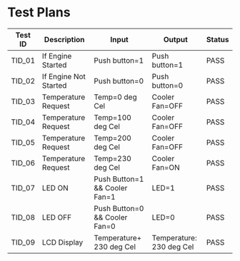# Test Plans

|  Test ID | Description  | Input  | Output  | Status |
|---|---|---|---|---|
| TID_01  | If Engine Started  | Push button=1| Push button=1| PASS  |
| TID_02  | If Engine Not Started  | Push button=0| Push button=0 | PASS  |
| TID_03  | Temperature Request | Temp=0 deg Cel| Cooler Fan=OFF | PASS  |
| TID_04  | Temperature Request | Temp=100 deg Cel| Cooler Fan=OFF | PASS  |
| TID_05  | Temperature Request | Temp=200 deg Cel| Cooler Fan=OFF | PASS  |
| TID_06  | Temperature Request | Temp=230 deg Cel| Cooler Fan=ON | PASS  |
| TID_07  | LED ON | Push Button=1 && Cooler Fan=1| LED=1 | PASS  |
| TID_08  | LED OFF | Push Button=0 && Cooler Fan=0| LED=0 | PASS  |
| TID_09  | LCD Display | Temperature+ 230 deg Cel| Temperature: 230 deg Cel| PASS  |
